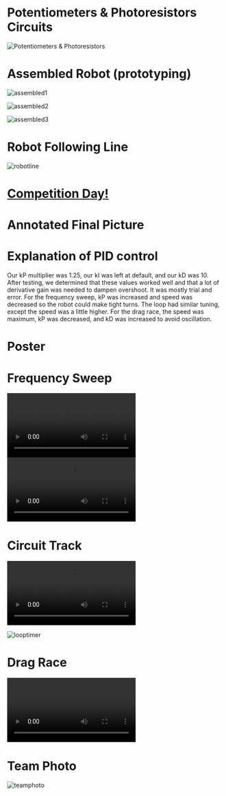 # Potentiometers & Photoresistors Circuits

![Potentiometers & Photoresistors](pp.jpeg)

# Assembled Robot (prototyping)

![assembled1](assembled-1.jpg)

![assembled2](assembled-2.jpg)

![assembled3](assembled-3.jpg)

# Robot Following Line

![robotline](rl.gif)

# <ins>Competition Day!</ins>

# Annotated Final Picture

# Explanation of PID control

Our kP multiplier was 1.25, our kI was left at default, and our kD was 10. After testing, we determined that these values worked well and that a lot of derivative gain was needed to dampen overshoot. It was mostly trial and error. For the frequency sweep, kP was increased and speed was decreased so the robot could make tight turns. The loop had similar tuning, except the speed was a little higher. For the drag race, the speed was maximum, kP was decreased, and kD was increased to avoid oscillation. 

# Poster

# Frequency Sweep

<video src="https://user-images.githubusercontent.com/126359456/226070180-9dd40859-a438-4ed5-b01d-64993f7dc49c.mp4" controls="controls" style="max-width: 730px;">
</video>


<video src="https://user-images.githubusercontent.com/126359456/226070675-2a877769-b52d-4101-af54-5631585131a9.mp4" controls="controls" style="max-width: 730px;">
</video>

# Circuit Track

<video src="https://user-images.githubusercontent.com/126359456/226070400-01f0ed60-f700-49e4-8630-7d07df9316c7.mp4" controls="controls" style="max-width: 730px;">
</video>

![looptimer](looptime.jpg)


# Drag Race


<video src="https://user-images.githubusercontent.com/126359456/226069871-134a0518-dd51-4152-b834-98166fad6d2d.mov" controls="controls" style="max-width: 730px;">
</video>


# Team Photo

![teamphoto](IMG_2538.jpeg)

